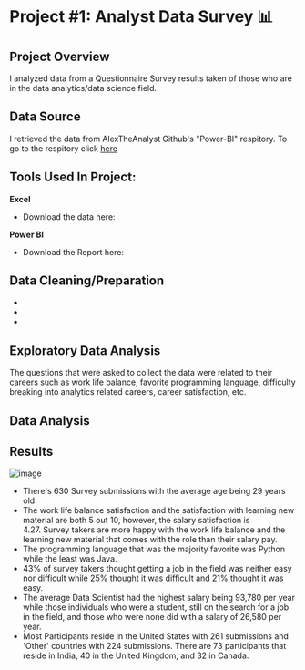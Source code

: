 # Project #1: Analyst Data Survey 📊

## Project Overview
I analyzed data from a Questionnaire Survey results taken of those who are in the data analytics/data science field. 

## Data Source
I retrieved the data from AlexTheAnalyst Github's "Power-BI" respitory. To go to the respitory click [here](https://github.com/AlexTheAnalyst/Power-BI)


## Tools Used In Project:
**Excel** 
  - Download the data here:

**Power BI**
  - Download the Report here:  

## Data Cleaning/Preparation
  -
  -
  -

## Exploratory Data Analysis
The questions that were asked to collect the data were related to their careers such as work life balance, favorite programming language, difficulty breaking into analytics related careers, career satisfaction, etc. 

## Data Analysis

## Results

![image](https://github.com/gigimontes/PowerBI-Projects/assets/143570053/17d09171-9a9a-4448-94d7-d056e70c49cd)

  - There's 630 Survey submissions with the average age being 29 years old.
  - The work life balance satisfaction and the satisfaction with learning 
    new material are both 5 out 10, however, the salary satisfaction is     
    4.27. Survey takers are more happy with the work life balance and the 
    learning new material that comes with the role than their salary pay.
  - The programming language that was the majority favorite was Python     
    while the least was Java.
  - 43% of survey takers thought getting a job in the field was neither 
    easy nor difficult while 25% thought it was difficult and 21% thought 
    it was easy.
  - The average Data Scientist had the highest salary being 93,780 per year 
    while those individuals who were a student, still on the search for a 
    job in the field, and those who were none did with a salary of 26,580 
    per year.
  - Most Participants reside in the United States with 261 submissions and      'Other' countries with 224 submissions. There are 73 participants that      reside in India, 40 in the United Kingdom, and 32 in Canada.



